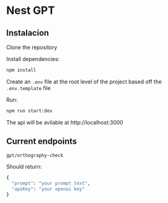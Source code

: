 # Nest GPT

## Instalacion

Clone the repository

Install dependencies: 
```bash
npm install
```

Create an ```.env``` file at the root level of the project based off the ```.env.template``` file

Run: 
```bash
npm run start:dev
```

The api will be avilable at http://localhost:3000

## Current endpoints

```bash
gpt/orthography-check
```

Should return:
```bash
{
  "prompt": "your prompt text",
  "apiKey": "your openai key"
}
```